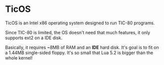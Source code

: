 # TicOS
TicOS is an Intel x86 operating system designed to run TIC-80 programs.

Since TIC-80 is limited, the OS doesn't need that much features, it only supports ext2 on a IDE disk.

Basically, it requires ~8MB of RAM and an **IDE** hard disk. It's goal is to fit on a 1.44MB single-sided floppy.
It's so small that Lua 5.2 is bigger than the whole kernel!